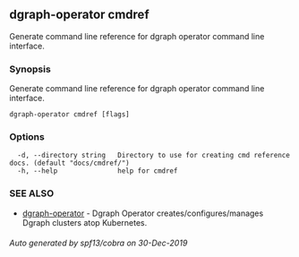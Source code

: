 ## dgraph-operator cmdref

Generate command line reference for dgraph operator command line interface.

### Synopsis

Generate command line reference for dgraph operator command line interface.

```
dgraph-operator cmdref [flags]
```

### Options

```
  -d, --directory string   Directory to use for creating cmd reference docs. (default "docs/cmdref/")
  -h, --help               help for cmdref
```

### SEE ALSO

* [dgraph-operator](dgraph-operator.md)	 - Dgraph Operator creates/configures/manages Dgraph clusters atop Kubernetes.

###### Auto generated by spf13/cobra on 30-Dec-2019
